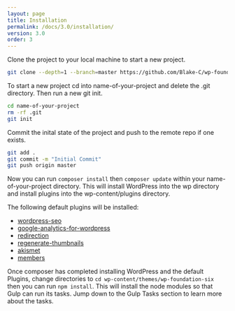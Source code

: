 ```yaml
---
layout: page
title: Installation
permalink: /docs/3.0/installation/
version: 3.0
order: 3
---
```


Clone the project to your local machine to start a new project.

```bash
git clone --depth=1 --branch=master https://github.com/Blake-C/wp-foundation-six.git name-of-your-project
```

To start a new project cd into name-of-your-project and delete the .git directory. Then run a new git init.

```bash
cd name-of-your-project
rm -rf .git
git init
```

Commit the inital state of the project and push to the remote repo if one exists.

```bash
git add .
git commit -m "Initial Commit"
git push origin master
```

Now you can run ```composer install``` then ```composer update``` within your name-of-your-project directory. This will install WordPress into the wp directory and install plugins into the wp-content/plugins directory.

The following default plugins will be installed:
- [wordpress-seo](https://wordpress.org/plugins/wordpress-seo/)
- [google-analytics-for-wordpress](https://wordpress.org/plugins/google-analytics-for-wordpress/)
- [redirection](https://wordpress.org/plugins/redirection/)
- [regenerate-thumbnails](https://wordpress.org/plugins/regenerate-thumbnails/)
- [akismet](https://wordpress.org/plugins/akismet/)
- [members](https://wordpress.org/plugins/members/)

Once composer has completed installing WordPress and the default Plugins, change directories to ```cd wp-content/themes/wp-foundation-six``` then you can run ```npm install```. This will install the node modules so that Gulp can run its tasks. Jump down to the Gulp Tasks section to learn more about the tasks.

